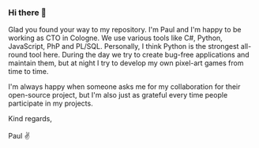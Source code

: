 <!-- <img align="right" src="https://github.com/wnzlff/pygame-rpg/blob/main/src/img/player/idle.png" /> -->

### Hi there 👋
Glad you found your way to my repository. I'm Paul and I'm happy to be working as CTO in Cologne. We use various tools like C#, Python, JavaScript, PhP and PL/SQL. Personally, I think Python is the strongest all-round tool here. During the day we try to create bug-free applications and maintain them, but at night I try to develop my own pixel-art games from time to time.

I'm always happy when someone asks me for my collaboration for their open-source project, but I'm also just as grateful every time people participate in my projects.

Kind regards,
<br><br>
Paul ✌️

